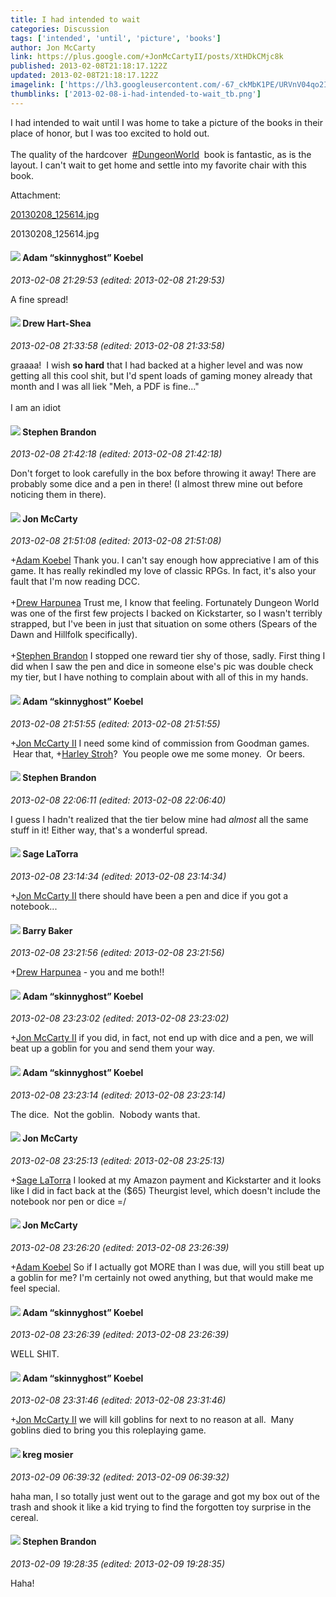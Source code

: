 ```yaml
---
title: I had intended to wait
categories: Discussion
tags: ['intended', 'until', 'picture', 'books']
author: Jon McCarty
link: https://plus.google.com/+JonMcCartyII/posts/XtHDkCMjc8k
published: 2013-02-08T21:18:17.122Z
updated: 2013-02-08T21:18:17.122Z
imagelink: ['https://lh3.googleusercontent.com/-67_ckMbK1PE/URVnV04qo2I/AAAAAAAAD7o/i_RILC5e7qs/w288-h288/20130208_125614.jpg']
thumblinks: ['2013-02-08-i-had-intended-to-wait_tb.png']
---
```


I had intended to wait until I was home to take a picture of the books in their place of honor, but I was too excited to hold out.<br /><br />The quality of the hardcover  <a rel="nofollow" class="ot-hashtag" href="https://plus.google.com/s/%23DungeonWorld/posts">#DungeonWorld</a>  book is fantastic, as is the layout. I can&#39;t wait to get home and settle into my favorite chair with this book.


Attachment:

<a href='https://plus.google.com/photos/108530179040431332684/albums/5842689713317771729/5842689716254319458?authkey=CKKQs9id0I31ZA&sqi=100084733231320276299&sqsi=495ab0e7-7352-40c7-9718-677d19c9273e'>20130208_125614.jpg</a>


20130208_125614.jpg
<div id='comment z12ixlbomorvfnops04cffiyerjxjfkqktc0k'>
  <h4><img src='{{site.baseurl}}//images/avatars/112484087750169360510_photo.jpg'> Adam “skinnyghost” Koebel</h4>
      <p><cite>2013-02-08 21:29:53 (edited: 2013-02-08 21:29:53)</cite></p>
        <p>A fine spread!</p>
</div>
        

<div id='comment z12ixlbomorvfnops04cffiyerjxjfkqktc0k'>
  <h4><img src='{{site.baseurl}}//images/avatars/110549639616008158383_photo.jpg'> Drew Hart-Shea</h4>
      <p><cite>2013-02-08 21:33:58 (edited: 2013-02-08 21:33:58)</cite></p>
        <p>graaaa!  I wish <b>so hard</b> that I had backed at a higher level and was now getting all this cool shit, but I&#39;d spent loads of gaming money already that month and I was all liek &quot;Meh, a PDF is fine...&quot;<br /><br />I am an idiot</p>
</div>
        

<div id='comment z12ixlbomorvfnops04cffiyerjxjfkqktc0k'>
  <h4><img src='{{site.baseurl}}//images/avatars/104590511716282177346_photo.jpg'> Stephen Brandon</h4>
      <p><cite>2013-02-08 21:42:18 (edited: 2013-02-08 21:42:18)</cite></p>
        <p>Don&#39;t forget to look carefully in the box before throwing it away! There are probably some dice and a pen in there! (I almost threw mine out before noticing them in there).</p>
</div>
        

<div id='comment z12ixlbomorvfnops04cffiyerjxjfkqktc0k'>
  <h4><img src='{{site.baseurl}}//images/avatars/108530179040431332684_photo.jpg'> Jon McCarty</h4>
      <p><cite>2013-02-08 21:51:08 (edited: 2013-02-08 21:51:08)</cite></p>
        <p><span class="proflinkWrapper"><span class="proflinkPrefix">+</span><a class="proflink" href="https://plus.google.com/112484087750169360510" oid="112484087750169360510">Adam Koebel</a></span> Thank you. I can&#39;t say enough how appreciative I am of this game. It has really rekindled my love of classic RPGs. In fact, it&#39;s also your fault that I&#39;m now reading DCC.<br /><br /><span class="proflinkWrapper"><span class="proflinkPrefix">+</span><a class="proflink" href="https://plus.google.com/110549639616008158383" oid="110549639616008158383">Drew Harpunea</a></span> Trust me, I know that feeling. Fortunately Dungeon World was one of the first few projects I backed on Kickstarter, so I wasn&#39;t terribly strapped, but I&#39;ve been in just that situation on some others (Spears of the Dawn and Hillfolk specifically).<br /><br /><span class="proflinkWrapper"><span class="proflinkPrefix">+</span><a class="proflink" href="https://plus.google.com/104590511716282177346" oid="104590511716282177346">Stephen Brandon</a></span> I stopped one reward tier shy of those, sadly. First thing I did when I saw the pen and dice in someone else&#39;s pic was double check my tier, but I have nothing to complain about with all of this in my hands.</p>
</div>
        

<div id='comment z12ixlbomorvfnops04cffiyerjxjfkqktc0k'>
  <h4><img src='{{site.baseurl}}//images/avatars/112484087750169360510_photo.jpg'> Adam “skinnyghost” Koebel</h4>
      <p><cite>2013-02-08 21:51:55 (edited: 2013-02-08 21:51:55)</cite></p>
        <p><span class="proflinkWrapper"><span class="proflinkPrefix">+</span><a class="proflink" href="https://plus.google.com/108530179040431332684" oid="108530179040431332684">Jon McCarty II</a></span> I need some kind of commission from Goodman games.  Hear that, <span class="proflinkWrapper"><span class="proflinkPrefix">+</span><a class="proflink" href="https://plus.google.com/105673193450594395171" oid="105673193450594395171">Harley Stroh</a></span>?  You people owe me some money.  Or beers.</p>
</div>
        

<div id='comment z12ixlbomorvfnops04cffiyerjxjfkqktc0k'>
  <h4><img src='{{site.baseurl}}//images/avatars/104590511716282177346_photo.jpg'> Stephen Brandon</h4>
      <p><cite>2013-02-08 22:06:11 (edited: 2013-02-08 22:06:40)</cite></p>
        <p>I guess I hadn&#39;t realized that the tier below mine had <i>almost</i> all the same stuff in it! Either way, that&#39;s a wonderful spread.</p>
</div>
        

<div id='comment z12ixlbomorvfnops04cffiyerjxjfkqktc0k'>
  <h4><img src='{{site.baseurl}}//images/avatars/117415966179711277938_photo.jpg'> Sage LaTorra</h4>
      <p><cite>2013-02-08 23:14:34 (edited: 2013-02-08 23:14:34)</cite></p>
        <p><span class="proflinkWrapper"><span class="proflinkPrefix">+</span><a class="proflink" href="https://plus.google.com/108530179040431332684" oid="108530179040431332684">Jon McCarty II</a></span> there should have been a pen and dice if you got a notebook...</p>
</div>
        

<div id='comment z12ixlbomorvfnops04cffiyerjxjfkqktc0k'>
  <h4><img src='{{site.baseurl}}//images/avatars/102477108965933702074_photo.jpg'> Barry Baker</h4>
      <p><cite>2013-02-08 23:21:56 (edited: 2013-02-08 23:21:56)</cite></p>
        <p><span class="proflinkWrapper"><span class="proflinkPrefix">+</span><a class="proflink" href="https://plus.google.com/110549639616008158383" oid="110549639616008158383">Drew Harpunea</a></span> - you and me both!!</p>
</div>
        

<div id='comment z12ixlbomorvfnops04cffiyerjxjfkqktc0k'>
  <h4><img src='{{site.baseurl}}//images/avatars/112484087750169360510_photo.jpg'> Adam “skinnyghost” Koebel</h4>
      <p><cite>2013-02-08 23:23:02 (edited: 2013-02-08 23:23:02)</cite></p>
        <p><span class="proflinkWrapper"><span class="proflinkPrefix">+</span><a class="proflink" href="https://plus.google.com/108530179040431332684" oid="108530179040431332684">Jon McCarty II</a></span> if you did, in fact, not end up with dice and a pen, we will beat up a goblin for you and send them your way.</p>
</div>
        

<div id='comment z12ixlbomorvfnops04cffiyerjxjfkqktc0k'>
  <h4><img src='{{site.baseurl}}//images/avatars/112484087750169360510_photo.jpg'> Adam “skinnyghost” Koebel</h4>
      <p><cite>2013-02-08 23:23:14 (edited: 2013-02-08 23:23:14)</cite></p>
        <p>The dice.  Not the goblin.  Nobody wants that.</p>
</div>
        

<div id='comment z12ixlbomorvfnops04cffiyerjxjfkqktc0k'>
  <h4><img src='{{site.baseurl}}//images/avatars/108530179040431332684_photo.jpg'> Jon McCarty</h4>
      <p><cite>2013-02-08 23:25:13 (edited: 2013-02-08 23:25:13)</cite></p>
        <p><span class="proflinkWrapper"><span class="proflinkPrefix">+</span><a class="proflink" href="https://plus.google.com/117415966179711277938" oid="117415966179711277938">Sage LaTorra</a></span> I looked at my Amazon payment and Kickstarter and it looks like I did in fact back at the ($65) Theurgist level, which doesn&#39;t include the notebook nor pen or dice =/</p>
</div>
        

<div id='comment z12ixlbomorvfnops04cffiyerjxjfkqktc0k'>
  <h4><img src='{{site.baseurl}}//images/avatars/108530179040431332684_photo.jpg'> Jon McCarty</h4>
      <p><cite>2013-02-08 23:26:20 (edited: 2013-02-08 23:26:39)</cite></p>
        <p><span class="proflinkWrapper"><span class="proflinkPrefix">+</span><a class="proflink" href="https://plus.google.com/112484087750169360510" oid="112484087750169360510">Adam Koebel</a></span> So if I actually got MORE than I was due, will you still beat up a goblin for me? I&#39;m certainly not owed anything, but that would make me feel special.</p>
</div>
        

<div id='comment z12ixlbomorvfnops04cffiyerjxjfkqktc0k'>
  <h4><img src='{{site.baseurl}}//images/avatars/112484087750169360510_photo.jpg'> Adam “skinnyghost” Koebel</h4>
      <p><cite>2013-02-08 23:26:39 (edited: 2013-02-08 23:26:39)</cite></p>
        <p>WELL SHIT.</p>
</div>
        

<div id='comment z12ixlbomorvfnops04cffiyerjxjfkqktc0k'>
  <h4><img src='{{site.baseurl}}//images/avatars/112484087750169360510_photo.jpg'> Adam “skinnyghost” Koebel</h4>
      <p><cite>2013-02-08 23:31:46 (edited: 2013-02-08 23:31:46)</cite></p>
        <p><span class="proflinkWrapper"><span class="proflinkPrefix">+</span><a class="proflink" href="https://plus.google.com/108530179040431332684" oid="108530179040431332684">Jon McCarty II</a></span> we will kill goblins for next to no reason at all.  Many goblins died to bring you this roleplaying game.</p>
</div>
        

<div id='comment z12ixlbomorvfnops04cffiyerjxjfkqktc0k'>
  <h4><img src='{{site.baseurl}}//images/avatars/117488642469021140204_photo.jpg'> kreg mosier</h4>
      <p><cite>2013-02-09 06:39:32 (edited: 2013-02-09 06:39:32)</cite></p>
        <p>haha man, I so totally just went out to the garage and got my box out of the trash and shook it like a kid trying to find the forgotten  toy surprise in the cereal.</p>
</div>
        

<div id='comment z12ixlbomorvfnops04cffiyerjxjfkqktc0k'>
  <h4><img src='{{site.baseurl}}//images/avatars/104590511716282177346_photo.jpg'> Stephen Brandon</h4>
      <p><cite>2013-02-09 19:28:35 (edited: 2013-02-09 19:28:35)</cite></p>
        <p>Haha!</p>
</div>
        